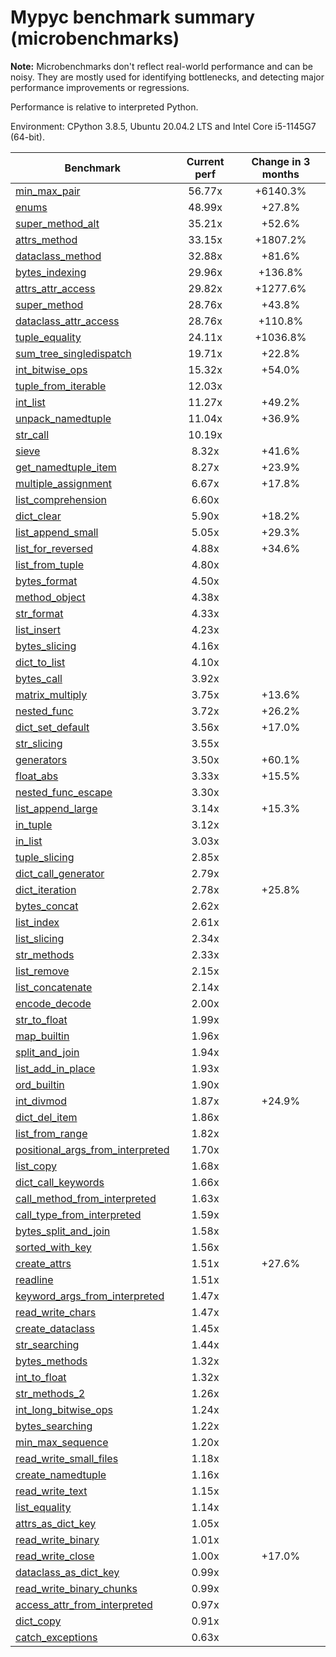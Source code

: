 # Mypyc benchmark summary (microbenchmarks)

**Note:** Microbenchmarks don't reflect real-world performance and can be noisy.
           They are mostly used for identifying bottlenecks, and detecting major performance
           improvements or regressions.

Performance is relative to interpreted Python.

Environment: CPython 3.8.5, Ubuntu 20.04.2 LTS and Intel Core i5-1145G7 (64-bit).

| Benchmark | Current perf | Change in 3 months |
| --- | :---: | :---: |
| [min_max_pair](benchmarks/min_max_pair.md) | 56.77x | +6140.3% |
| [enums](benchmarks/enums.md) | 48.99x | +27.8% |
| [super_method_alt](benchmarks/super_method_alt.md) | 35.21x | +52.6% |
| [attrs_method](benchmarks/attrs_method.md) | 33.15x | +1807.2% |
| [dataclass_method](benchmarks/dataclass_method.md) | 32.88x | +81.6% |
| [bytes_indexing](benchmarks/bytes_indexing.md) | 29.96x | +136.8% |
| [attrs_attr_access](benchmarks/attrs_attr_access.md) | 29.82x | +1277.6% |
| [super_method](benchmarks/super_method.md) | 28.76x | +43.8% |
| [dataclass_attr_access](benchmarks/dataclass_attr_access.md) | 28.76x | +110.8% |
| [tuple_equality](benchmarks/tuple_equality.md) | 24.11x | +1036.8% |
| [sum_tree_singledispatch](benchmarks/sum_tree_singledispatch.md) | 19.71x | +22.8% |
| [int_bitwise_ops](benchmarks/int_bitwise_ops.md) | 15.32x | +54.0% |
| [tuple_from_iterable](benchmarks/tuple_from_iterable.md) | 12.03x |  |
| [int_list](benchmarks/int_list.md) | 11.27x | +49.2% |
| [unpack_namedtuple](benchmarks/unpack_namedtuple.md) | 11.04x | +36.9% |
| [str_call](benchmarks/str_call.md) | 10.19x |  |
| [sieve](benchmarks/sieve.md) | 8.32x | +41.6% |
| [get_namedtuple_item](benchmarks/get_namedtuple_item.md) | 8.27x | +23.9% |
| [multiple_assignment](benchmarks/multiple_assignment.md) | 6.67x | +17.8% |
| [list_comprehension](benchmarks/list_comprehension.md) | 6.60x |  |
| [dict_clear](benchmarks/dict_clear.md) | 5.90x | +18.2% |
| [list_append_small](benchmarks/list_append_small.md) | 5.05x | +29.3% |
| [list_for_reversed](benchmarks/list_for_reversed.md) | 4.88x | +34.6% |
| [list_from_tuple](benchmarks/list_from_tuple.md) | 4.80x |  |
| [bytes_format](benchmarks/bytes_format.md) | 4.50x |  |
| [method_object](benchmarks/method_object.md) | 4.38x |  |
| [str_format](benchmarks/str_format.md) | 4.33x |  |
| [list_insert](benchmarks/list_insert.md) | 4.23x |  |
| [bytes_slicing](benchmarks/bytes_slicing.md) | 4.16x |  |
| [dict_to_list](benchmarks/dict_to_list.md) | 4.10x |  |
| [bytes_call](benchmarks/bytes_call.md) | 3.92x |  |
| [matrix_multiply](benchmarks/matrix_multiply.md) | 3.75x | +13.6% |
| [nested_func](benchmarks/nested_func.md) | 3.72x | +26.2% |
| [dict_set_default](benchmarks/dict_set_default.md) | 3.56x | +17.0% |
| [str_slicing](benchmarks/str_slicing.md) | 3.55x |  |
| [generators](benchmarks/generators.md) | 3.50x | +60.1% |
| [float_abs](benchmarks/float_abs.md) | 3.33x | +15.5% |
| [nested_func_escape](benchmarks/nested_func_escape.md) | 3.30x |  |
| [list_append_large](benchmarks/list_append_large.md) | 3.14x | +15.3% |
| [in_tuple](benchmarks/in_tuple.md) | 3.12x |  |
| [in_list](benchmarks/in_list.md) | 3.03x |  |
| [tuple_slicing](benchmarks/tuple_slicing.md) | 2.85x |  |
| [dict_call_generator](benchmarks/dict_call_generator.md) | 2.79x |  |
| [dict_iteration](benchmarks/dict_iteration.md) | 2.78x | +25.8% |
| [bytes_concat](benchmarks/bytes_concat.md) | 2.62x |  |
| [list_index](benchmarks/list_index.md) | 2.61x |  |
| [list_slicing](benchmarks/list_slicing.md) | 2.34x |  |
| [str_methods](benchmarks/str_methods.md) | 2.33x |  |
| [list_remove](benchmarks/list_remove.md) | 2.15x |  |
| [list_concatenate](benchmarks/list_concatenate.md) | 2.14x |  |
| [encode_decode](benchmarks/encode_decode.md) | 2.00x |  |
| [str_to_float](benchmarks/str_to_float.md) | 1.99x |  |
| [map_builtin](benchmarks/map_builtin.md) | 1.96x |  |
| [split_and_join](benchmarks/split_and_join.md) | 1.94x |  |
| [list_add_in_place](benchmarks/list_add_in_place.md) | 1.93x |  |
| [ord_builtin](benchmarks/ord_builtin.md) | 1.90x |  |
| [int_divmod](benchmarks/int_divmod.md) | 1.87x | +24.9% |
| [dict_del_item](benchmarks/dict_del_item.md) | 1.86x |  |
| [list_from_range](benchmarks/list_from_range.md) | 1.82x |  |
| [positional_args_from_interpreted](benchmarks/positional_args_from_interpreted.md) | 1.70x |  |
| [list_copy](benchmarks/list_copy.md) | 1.68x |  |
| [dict_call_keywords](benchmarks/dict_call_keywords.md) | 1.66x |  |
| [call_method_from_interpreted](benchmarks/call_method_from_interpreted.md) | 1.63x |  |
| [call_type_from_interpreted](benchmarks/call_type_from_interpreted.md) | 1.59x |  |
| [bytes_split_and_join](benchmarks/bytes_split_and_join.md) | 1.58x |  |
| [sorted_with_key](benchmarks/sorted_with_key.md) | 1.56x |  |
| [create_attrs](benchmarks/create_attrs.md) | 1.51x | +27.6% |
| [readline](benchmarks/readline.md) | 1.51x |  |
| [keyword_args_from_interpreted](benchmarks/keyword_args_from_interpreted.md) | 1.47x |  |
| [read_write_chars](benchmarks/read_write_chars.md) | 1.47x |  |
| [create_dataclass](benchmarks/create_dataclass.md) | 1.45x |  |
| [str_searching](benchmarks/str_searching.md) | 1.44x |  |
| [bytes_methods](benchmarks/bytes_methods.md) | 1.32x |  |
| [int_to_float](benchmarks/int_to_float.md) | 1.32x |  |
| [str_methods_2](benchmarks/str_methods_2.md) | 1.26x |  |
| [int_long_bitwise_ops](benchmarks/int_long_bitwise_ops.md) | 1.24x |  |
| [bytes_searching](benchmarks/bytes_searching.md) | 1.22x |  |
| [min_max_sequence](benchmarks/min_max_sequence.md) | 1.20x |  |
| [read_write_small_files](benchmarks/read_write_small_files.md) | 1.18x |  |
| [create_namedtuple](benchmarks/create_namedtuple.md) | 1.16x |  |
| [read_write_text](benchmarks/read_write_text.md) | 1.15x |  |
| [list_equality](benchmarks/list_equality.md) | 1.14x |  |
| [attrs_as_dict_key](benchmarks/attrs_as_dict_key.md) | 1.05x |  |
| [read_write_binary](benchmarks/read_write_binary.md) | 1.01x |  |
| [read_write_close](benchmarks/read_write_close.md) | 1.00x | +17.0% |
| [dataclass_as_dict_key](benchmarks/dataclass_as_dict_key.md) | 0.99x |  |
| [read_write_binary_chunks](benchmarks/read_write_binary_chunks.md) | 0.99x |  |
| [access_attr_from_interpreted](benchmarks/access_attr_from_interpreted.md) | 0.97x |  |
| [dict_copy](benchmarks/dict_copy.md) | 0.91x |  |
| [catch_exceptions](benchmarks/catch_exceptions.md) | 0.63x |  |
